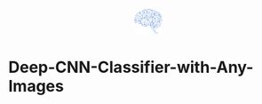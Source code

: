 <p align="center">
  <img src="assets/dl.png" alt="Project Overview" width="50"> <h1>Deep-CNN-Classifier-with-Any-Images</h1>
</p>